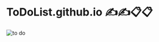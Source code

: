 # ToDoList.github.io ✍✍📋📋

![to do](https://github.com/afeefaahmad/ToDoList.github.io/assets/75202156/3fcd3c1e-16a2-4860-a6fd-2b45b8bf733f)
